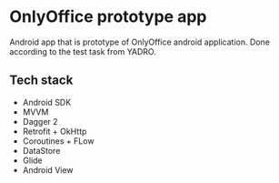 # OnlyOffice prototype app

Android app that is prototype of OnlyOffice android application. Done according to the test task from YADRO.

## Tech stack

- Android SDK
- MVVM
- Dagger 2
- Retrofit + OkHttp
- Coroutines + FLow
- DataStore
- Glide
- Android View
